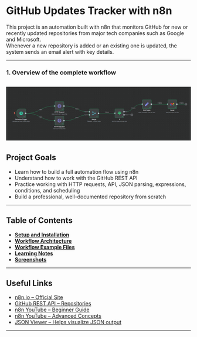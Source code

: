 # GitHub Updates Tracker with n8n

This project is an automation built with n8n that monitors GitHub for new or recently updated repositories from major tech companies such as Google and Microsoft.  
Whenever a new repository is added or an existing one is updated, the system sends an email alert with key details.

---
### 1. Overview of the complete workflow  
![alt text](./images/workflow.png)
---

##  Project Goals

- Learn how to build a full automation flow using n8n
- Understand how to work with the GitHub REST API
- Practice working with HTTP requests, API, JSON parsing, expressions, conditions, and scheduling
- Build a professional, well-documented repository from scratch

---

##  Table of Contents

- **[Setup and Installation](./01-setup/README.md)**
- **[Workflow Architecture](./02-workflow/README.md)**
- **[Workflow Example Files](./03-examples/README.md)**
- **[Learning Notes](./04-learning-notes/README.md)**
- **[Screenshots](./images/)**

---

##  Useful Links

- [n8n.io – Official Site](https://n8n.io)
- [GitHub REST API – Repositories](https://docs.github.com/en/rest/repos/repos)
- [n8n YouTube – Beginner Guide](https://www.youtube.com/watch?v=4BVTkqbn_tY&list=PLlET0GsrLUL59YbxstZE71WszP3pVnZfI&index=2)
- [n8n YouTube – Advanced Concepts](https://www.youtube.com/playlist?list=PLlET0GsrLUL5bxmx5c1H1Ms_OtOPYZIEG)
- [JSON Viewer – Helps visualize JSON output](https://jsonformatter.org/json-viewer)

---

